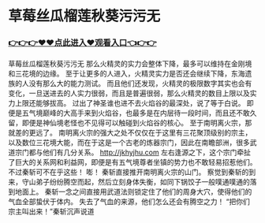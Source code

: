 # 草莓丝瓜榴莲秋葵污污无

### <a href="https://github.com/xinfue/dunp/issues/2">👉👉👉♥♥点此进入♥观看入口👈👉👉</a>

草莓丝瓜榴莲秋葵污污无
那么火精灵的实力会整体下降，最多可以维持在金刚境和三花境的边缘。
    至于让更多的人进入，火精灵实力是否还会继续下降，东海遗族的人没有那么大的能力测试。
    而且他们还发现，火精灵的极限数字其实也会有变化，一旦送进去的人实力很弱，而且是普遍很弱，那么火精灵的数目上限以及实力上限还能够拔高。
  过出了神圣谁也进不去火焰谷的最深处，说了等于白说。
    即便是五气境巅峰的大高手来到火焰谷，也最多是在内层待一段时间，而且还不敢久留，即便是神仙境老怪也不见得可以触碰到火焰谷的核心。
    至于南明离火宗，那就差的更远了。
    南明离火宗的强大之处不仅仅在于这里有三花聚顶级别的宗主，以及数位三花境大能，而在于这是一个古老的炼器宗门，因此在南瞻部洲，很多武道宗门都与他们有几分关系。
    http://jkhyjhu.com
    左右逢源之下，这个宗门牵扯了巨大的关系网和利益网，即便是有五气境尊者坐镇的势力也不敢轻易招惹他们。
    不过秦斩可不在乎这些！
    嘭！
    秦斩直接推开南明离火宗的山门。
    察觉到秦斩的到来，守山弟子纷纷腾空而起，然后立刻身体失衡，如同下锅饺子一般噗通噗通的落到地面上。
    秦斩一念之间直接用武道法则锁定住了他们的周身大穴，使得他们的气血全部蛰伏于体内。
    失去了气血的来源，他们怎么还会有腾空之力！
    “把你们宗主叫出来！”秦斩沉声说道
